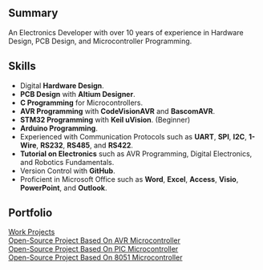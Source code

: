 ## Summary
An Electronics Developer with over 10 years of experience in Hardware Design, PCB Design, and Microcontroller Programming.

## Skills
- Digital **Hardware Design**.
- **PCB Design** with **Altium Designer**.
- **C Programming** for Microcontrollers.
- **AVR Programming** with **CodeVisionAVR** and **BascomAVR**.
- **STM32 Programming** with **Keil uVision**. (Beginner)
- **Arduino Programming**.
- Experienced with Communication Protocols such as **UART**, **SPI**, **I2C**, **1-Wire**, **RS232**, **RS485**, and **RS422**.
- **Tutorial on Electronics** such as AVR Programming, Digital Electronics, and Robotics Fundamentals.
- Version Control with **GitHub**.
- Proficient in Microsoft Office such as **Word**, **Excel**, **Access**, **Visio**, **PowerPoint**, and **Outlook**.

## Portfolio
[Work Projects](Portfolio/ReadMe.md)  
[Open-Source Project Based On AVR Microcontroller](https://github.com/AliRezaJoodi/AVR_Projects)  
[Open-Source Project Based On PIC Microcontroller](https://github.com/AliRezaJoodi/PIC_Projects)  
[Open-Source Project Based On 8051 Microcontroller](https://github.com/AliRezaJoodi/8051_Projects)  
